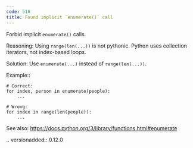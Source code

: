 ```yaml
---
code: 518
title: Found implicit `enumerate()` call
---
```



Forbid implicit ``enumerate()`` calls.

Reasoning:
    Using ``range(len(...))`` is not pythonic.
    Python uses collection iterators, not index-based loops.

Solution:
    Use ``enumerate(...)`` instead of ``range(len(...))``.

Example::

    # Correct:
    for index, person in enumerate(people):
        ...

    # Wrong:
    for index in range(len(people)):
        ...

See also:
    https://docs.python.org/3/library/functions.html#enumerate

.. versionadded:: 0.12.0